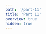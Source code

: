 ```yaml
---
path: '/part-11'
title: 'Part 11'
overview: true
hidden: true
---
```


<pages-in-this-section></pages-in-this-section>

<exercises-in-this-section></exercises-in-this-section>
